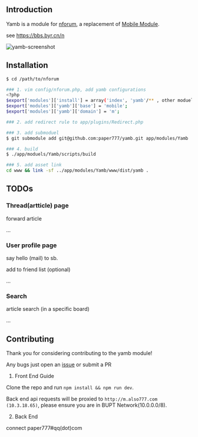 ## Introduction

Yamb is a module for [nforum](https://github.com/xw2423/nForum), a replacement of [Mobile Module](https://github.com/xw2423/nForum/tree/2.0/app/modules).

<!--
Yamb is also a project for BYRs to learn front end programming
-->

see https://bbs.byr.cn/n

![yamb-screenshot](http://ovnevollz.bkt.clouddn.com/yamb-screenshot.png)



## Installation


``` bash
$ cd /path/to/nforum

### 1. vim config/nforum.php, add yamb configurations
<?php
$export['modules']['install'] = array('index', 'yamb'/** , other moduels */);
$export['modules']['yamb']['base'] = 'mobile';
$export['modules']['yamb']['domain'] = 'm';

### 2. add redirect rule to app/plugins/Redirect.php

### 3. add submoduel
$ git submodule add git@github.com:paper777/yamb.git app/modules/Yamb

### 4. build
$ ./app/moduels/Yamb/scripts/build

### 5. add asset link
cd www && link -sf ../app/modules/Yamb/www/dist/yamb .

```

## TODOs

### Thread(artticle) page

forward article

...

### User profile page

say hello (mail) to sb.

add to friend list (optional)

...


### Search

article search (in a specific board)

...


## Contributing

Thank you for considering contributing to the yamb module! 

Any bugs just open an [issue](https://github.com/paper777/yamb/issues/new) or submit a PR

1. Front End Guide

Clone the repo and run ```npm install && npm run dev```. 

Back end api requests will be proxied to `http://m.also777.com (10.3.18.65)`, please ensure you are in BUPT Network(10.0.0.0/8).

2. Back End

connect paper777#qq(dot)com
